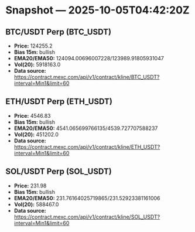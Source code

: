 # Snapshot — 2025-10-05T04:42:20Z

## BTC/USDT Perp (BTC_USDT)
- **Price:** 124255.2
- **Bias 15m:** bullish
- **EMA20/EMA50:** 124094.00696007228/123989.91805931047
- **Vol(20):** 5918163.0
- **Data source:** https://contract.mexc.com/api/v1/contract/kline/BTC_USDT?interval=Min1&limit=60

## ETH/USDT Perp (ETH_USDT)
- **Price:** 4546.83
- **Bias 15m:** bullish
- **EMA20/EMA50:** 4541.065699766135/4539.727707588237
- **Vol(20):** 451202.0
- **Data source:** https://contract.mexc.com/api/v1/contract/kline/ETH_USDT?interval=Min1&limit=60

## SOL/USDT Perp (SOL_USDT)
- **Price:** 231.98
- **Bias 15m:** bullish
- **EMA20/EMA50:** 231.76164025719865/231.52923381161006
- **Vol(20):** 588467.0
- **Data source:** https://contract.mexc.com/api/v1/contract/kline/SOL_USDT?interval=Min1&limit=60
